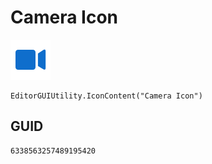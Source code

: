 # Camera Icon
![](/img/Camera%20Icon.png)

``` CSharp
EditorGUIUtility.IconContent("Camera Icon")
```
## GUID
```
6338563257489195420
```
